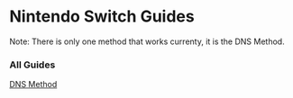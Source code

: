 # Nintendo Switch Guides

Note: There is only one method that works currenty, it is the DNS Method.

### All Guides

[DNS Method](https://github.com/DBTDerpbox/ConsoleBEServerGuide/blob/main/switch/DNS.md)